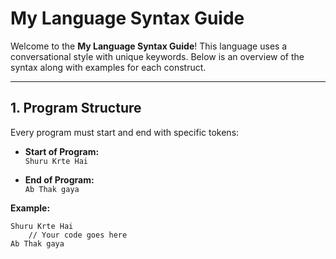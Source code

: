 # My Language Syntax Guide

Welcome to the **My Language Syntax Guide**! This language uses a conversational style with unique keywords. Below is an overview of the syntax along with examples for each construct.

---

## 1. Program Structure

Every program must start and end with specific tokens:

- **Start of Program:**  
  `Shuru Krte Hai`
  
- **End of Program:**  
  `Ab Thak gaya`

**Example:**

```plaintext
Shuru Krte Hai
    // Your code goes here
Ab Thak gaya

